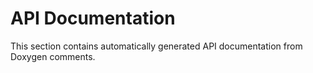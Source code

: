 # API Documentation

This section contains automatically generated API documentation from Doxygen comments.
